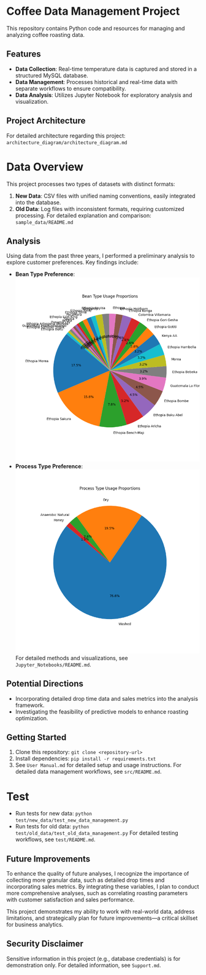 # Coffee Data Management Project

This repository contains Python code and resources for managing and analyzing coffee roasting data.

## Features
- **Data Collection**: Real-time temperature data is captured and stored in a structured MySQL database.
- **Data Management**: Processes historical and real-time data with separate workflows to ensure compatibility.
- **Data Analysis**: Utilizes Jupyter Notebook for exploratory analysis and visualization.

##  Project Architecture
For detailed architecture regarding this project: `architecture_diagram/architecture_diagram.md`

# Data Overview
This project processes two types of datasets with distinct formats:
1. **New Data**: CSV files with unified naming conventions, easily integrated into the database.
2. **Old Data**: Log files with inconsistent formats, requiring customized processing.
For detailed explanation and comparison: `sample_data/README.md`

## Analysis
Using data from the past three years, I performed a preliminary analysis to explore customer preferences. Key findings include:
- **Bean Type Preference**: 
  ![Bean_type_preference_pie_chart](Jupyter_Notebooks/Images/Bean_type_preference_pie_chart.png)
- **Process Type Preference**: 
  ![Process_type_preference_pie_chart](Jupyter_Notebooks/Images/Process_type_preference_pie_chart.png)
For detailed methods and visualizations, see `Jupyter_Notebooks/README.md`.

## Potential Directions
- Incorporating detailed drop time data and sales metrics into the analysis framework.
- Investigating the feasibility of predictive models to enhance roasting optimization.

## Getting Started 
1. Clone this repository: `git clone <repository-url>`
2. Install dependencies: `pip install -r requirements.txt`
3. See `User Manual.md` for detailed setup and usage instructions.
For detailed data management workflows, see `src/README.md`.

# Test
- Run tests for new data: `python test/new_data/test_new_data_management.py`
- Run tests for old data: `python test/old_data/test_old_data_management.py`
For detailed testing workflows, see `test/README.md`.

## Future Improvements

To enhance the quality of future analyses, I recognize the importance of collecting more granular data, such as detailed drop times and incorporating sales metrics. By integrating these variables, I plan to conduct more comprehensive analyses, such as correlating roasting parameters with customer satisfaction and sales performance. 

This project demonstrates my ability to work with real-world data, address limitations, and strategically plan for future improvements—a critical skillset for business analytics.

## Security Disclaimer
Sensitive information in this project (e.g., database credentials) is for demonstration only. For detailed information, see `Support.md`.